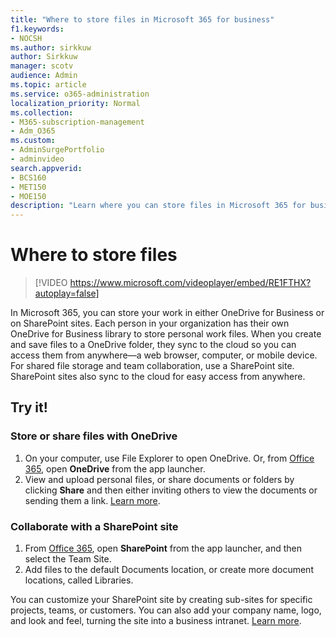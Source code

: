 ```yaml
---
title: "Where to store files in Microsoft 365 for business"
f1.keywords:
- NOCSH
ms.author: sirkkuw
author: Sirkkuw
manager: scotv
audience: Admin
ms.topic: article
ms.service: o365-administration
localization_priority: Normal
ms.collection: 
- M365-subscription-management 
- Adm_O365
ms.custom: 
- AdminSurgePortfolio
- adminvideo
search.appverid:
- BCS160
- MET150
- MOE150
description: "Learn where you can store files in Microsoft 365 for business."
---
```


# Where to store files

> [!VIDEO https://www.microsoft.com/videoplayer/embed/RE1FTHX?autoplay=false]

In Microsoft 365, you can store your work in either OneDrive for Business or on SharePoint sites. Each person in your organization has their own OneDrive for Business library to store personal work files. When you create and save files to a OneDrive folder, they sync to the cloud so you can access them from anywhere—a web browser, computer, or mobile device. For shared file storage and team collaboration, use a SharePoint site. SharePoint sites also sync to the cloud for easy access from anywhere.

## Try it!

### Store or share files with OneDrive

1. On your computer, use File Explorer to open OneDrive. Or, from [Office 365](https://www.office.com/), open  **OneDrive**  from the app launcher.
2. View and upload personal files, or share documents or folders by clicking  **Share**  and then either inviting others to view the documents or sending them a link. [Learn more](https://support.microsoft.com/office/9fcc2f7d-de0c-4cec-93b0-a82024800c07#os_type=onedrive_-_business).

### Collaborate with a SharePoint site

1. From [Office 365](https://www.office.com/), open  **SharePoint**  from the app launcher, and then select the Team Site.
2. Add files to the default Documents location, or create more document locations, called Libraries.

You can customize your SharePoint site by creating sub-sites for specific projects, teams, or customers. You can also add your company name, logo, and look and feel, turning the site into a business intranet. [Learn more](https://support.microsoft.com/office/06bbadc3-6b04-4a60-9d14-894f6a170818).